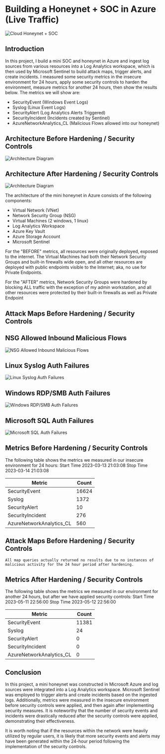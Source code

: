 # Building a Honeynet + SOC in Azure (Live Traffic)
![Cloud Honeynet + SOC](https://user-images.githubusercontent.com/65828628/236935173-6cb5f050-376a-4396-97aa-c147d9297f52.gif)

## Introduction

In this project, I build a mini SOC and honeynet in Azure and ingest log sources from various resources into a Log Analytics workspace, which is then used by Microsoft Sentinel to build attack maps, trigger alerts, and create incidents. I measured some security metrics in the insecure environment for 24 hours, apply some security controls to harden the environment, measure metrics for another 24 hours, then show the results below. The metrics we will show are:

- SecurityEvent (Windows Event Logs)
- Syslog (Linux Event Logs)
- SecurityAlert (Log Analytics Alerts Triggered)
- SecurityIncident (Incidents created by Sentinel)
- AzureNetworkAnalytics_CL (Malicious Flows allowed into our honeynet)

## Architecture Before Hardening / Security Controls
![Architecture Diagram](https://i.imgur.com/aBDwnKb.jpg)

## Architecture After Hardening / Security Controls
![Architecture Diagram](https://i.imgur.com/YQNa9Pp.jpg)

The architecture of the mini honeynet in Azure consists of the following components:

- Virtual Network (VNet)
- Network Security Group (NSG)
- Virtual Machines (2 windows, 1 linux)
- Log Analytics Workspace
- Azure Key Vault
- Azure Storage Account
- Microsoft Sentinel

For the "BEFORE" metrics, all resources were originally deployed, exposed to the internet. The Virtual Machines had both their Network Security Groups and built-in firewalls wide open, and all other resources are deployed with public endpoints visible to the Internet; aka, no use for Private Endpoints.

For the "AFTER" metrics, Network Security Groups were hardened by blocking ALL traffic with the exception of my admin workstation, and all other resources were protected by their built-in firewalls as well as Private Endpoint

## Attack Maps Before Hardening / Security Controls

## NSG Allowed Inbound Malicious Flows
![NSG Allowed Inbound Malicious Flows](https://i.imgur.com/g575HAr.png)<br>

## Linux Syslog Auth Failures
![Linux Syslog Auth Failures](https://i.imgur.com/8Bmsizg.png)<br>

## Windows RDP/SMB Auth Failures
![Windows RDP/SMB Auth Failures](https://i.imgur.com/LK9KotM.png)<br>

## Microsoft SQL Auth Failures
![Microsoft SQL Auth Failures](https://i.imgur.com/deZkDgQ.png)<br>

## Metrics Before Hardening / Security Controls

The following table shows the metrics we measured in our insecure environment for 24 hours:
Start Time 2023-03-13 21:03:08
Stop Time 2023-03-14 21:03:08

| Metric                   | Count
| ------------------------ | -----
| SecurityEvent            | 16624
| Syslog                   | 1372
| SecurityAlert            | 10
| SecurityIncident         | 276
| AzureNetworkAnalytics_CL | 560

## Attack Maps Before Hardening / Security Controls

```All map queries actually returned no results due to no instances of malicious activity for the 24 hour period after hardening.```

## Metrics After Hardening / Security Controls

The following table shows the metrics we measured in our environment for another 24 hours, but after we have applied security controls:
Start Time 2023-05-11 22:56:00
Stop Time	2023-05-12 22:56:00

| Metric                   | Count
| ------------------------ | -----
| SecurityEvent            | 11381
| Syslog                   | 24
| SecurityAlert            | 0
| SecurityIncident         | 0
| AzureNetworkAnalytics_CL | 0

## Conclusion

In this project, a mini honeynet was constructed in Microsoft Azure and log sources were integrated into a Log Analytics workspace. Microsoft Sentinel was employed to trigger alerts and create incidents based on the ingested logs. Additionally, metrics were measured in the insecure environment before security controls were applied, and then again after implementing security measures. It is noteworthy that the number of security events and incidents were drastically reduced after the security controls were applied, demonstrating their effectiveness.

It is worth noting that if the resources within the network were heavily utilized by regular users, it is likely that more security events and alerts may have been generated within the 24-hour period following the implementation of the security controls.
